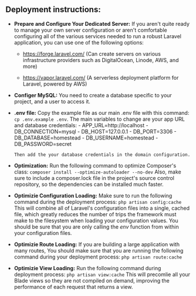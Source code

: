 ## Deployment instructions:


- **Prepare and Configure Your Dedicated Server:**
     If you aren't quite ready to manage your own server configuration or aren't comfortable configuring all of the various services needed to run a robust Laravel application, you can use one of the following options:
    - https://forge.laravel.com/ 
      (Can create servers on various infrastructure providers such as DigitalOcean, Linode, AWS, and more)
      
    - https://vapor.laravel.com/ 
      (A serverless deployment platform for Laravel, powered by AWS)

- **Configer MySQL:**
     You need to create a database specific to your project, and a user to access it.

- **.env file:**
      Copy the example file as our main .env file with this command: `cp .env.example .env`.
      The main variables to change are your app URL and database credentials: 
      - APP_URL=http://localhost
      - DB_CONNECTION=mysql
      - DB_HOST=127.0.0.1
      - DB_PORT=3306
      - DB_DATABASE=homestead
      - DB_USERNAME=homestead
      - DB_PASSWORD=secret

      Then add the your database credentials in the domain configuration. 

- **Optimization:**
    Run the following command to optimize Composer's class: 
    `composer install --optimize-autoloader --no-dev`
    Also, make sure to include a composer.lock file in the project's source control repository, so the dependencies can be installed much faster.

- **Optimizie Configuration Loading:**
    Make sure to run the following command during the deployment process: 
    `php artisan config:cache`
    This will combine all of Laravel's configuration files into a single, cached file, which greatly reduces the number of trips the framework must make to the         filesystem when loading your configuration values.
    You should be sure that you are only calling the *env* function from within your configuration files.

- **Optimizie Route Loading:**
    If you are building a large application with many routes, You should make sure that you are running the following command during your deployment process: 
    `php artisan route:cache`

- **Optimizie View Loading:**
    Run the following command during deployment process: 
    `php artisan view:cache`
    This will precomlie all your Blade views so they are not compiled on demand, improving the performance of each request that returns a view.
